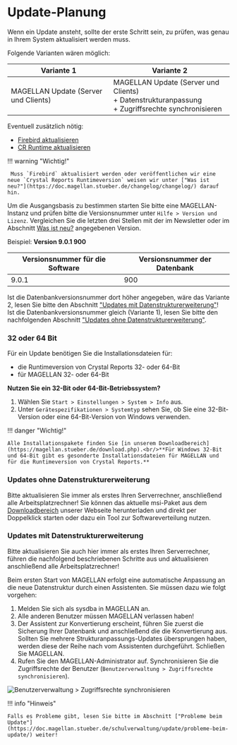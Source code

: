 # Update-Planung

Wenn ein Update ansteht, sollte der erste Schritt sein, zu prüfen, was genau in Ihrem System aktualisiert werden muss. 

Folgende Varianten wären möglich:

Variante 1| Variante 2
--|--
MAGELLAN Update (Server und Clients)| MAGELLAN Update (Server und Clients)<br/>+ Datenstrukturanpassung<br/>+ Zugriffsrechte synchronisieren

Eventuell zusätzlich nötig:

* [Firebird aktualisieren](https://doc.magellan.stueber.de/schulverwaltung/update/firebird-aktualisieren/)
* [CR Runtime aktualisieren](https://doc.magellan.stueber.de/schulverwaltung/update/cr-aktualisieren/)

!!! warning "Wichtig!"    

     Muss `Firebird` aktualisiert werden oder veröffentlichen wir eine neue `Crystal Reports Runtimeversion` weisen wir unter ["Was ist neu?"](https://doc.magellan.stueber.de/changelog/changelog/) darauf hin.

Um die Ausgangsbasis zu bestimmen starten Sie bitte eine MAGELLAN-Instanz und prüfen bitte die Versionsnummer unter `Hilfe > Version und Lizenz`. 
Vergleichen Sie die letzten drei Stellen mit der im Newsletter oder im Abschnitt [Was ist neu?](https://doc.magellan.stueber.de/changelog/changelog/) angegebenen Version.

Beispiel: **Version 9.0.1 900**

Versionsnummer für die Software|Versionsnummer der Datenbank
---|---
9.0.1|900

Ist die Datenbankversionsnummer dort höher angegeben, wäre das Variante 2, lesen Sie bitte den Abschnitt ["Updates mit Datenstrukturerweiterung"](https://doc.magellan.stueber.de/schulverwaltung/update/vorbereitung/#updates-mit-datenstrukturerweiterung)! <br/>Ist die Datenbankversionsnummer gleich (Variante 1), lesen Sie bitte den nachfolgenden Abschnitt ["Updates ohne Datenstrukturerweiterung"](https://doc.magellan.stueber.de/schulverwaltung/update/vorbereitung/#updates-ohne-datenstrukturerweiterung).

### 32 oder 64 Bit

Für ein Update benötigen Sie die Installationsdateien für:

* die Runtimeversion von Crystal Reports 32- oder 64-Bit
* für MAGELLAN 32- oder 64-Bit

**Nutzen Sie ein 32-Bit oder 64-Bit-Betriebssystem?**

1. Wählen Sie `Start > Einstellungen > System > Info` aus.
2. Unter `Gerätespezifikationen > Systemtyp` sehen Sie, ob Sie eine 32-Bit-Version oder eine 64-Bit-Version von Windows verwenden.

!!! danger "Wichtig!"

    Alle Installationspakete finden Sie [in unserem Downloadbereich](https://magellan.stueber.de/download.php).<br/>**Für Windows 32-Bit und 64-Bit gibt es gesonderte Installationsdateien für MAGELLAN und für die Runtimeversion von Crystal Reports.**

### Updates ohne Datenstrukturerweiterung

Bitte aktualisieren Sie immer als erstes Ihren Serverrechner, anschließend alle Arbeitsplatzrechner! Sie können das aktuelle msi-Paket aus dem [Downloadbereich](https://magellan.stueber.de/download.php) unserer Webseite herunterladen und direkt per Doppelklick starten oder dazu ein Tool zur Softwareverteilung nutzen.

### Updates mit Datenstrukturerweiterung

Bitte aktualisieren Sie auch hier immer als erstes Ihren Serverrechner, führen die nachfolgend beschriebenen Schritte aus und aktualisieren anschließend alle Arbeitsplatzrechner!

Beim ersten Start von MAGELLAN erfolgt eine automatische Anpassung an die neue Datenstruktur durch einen Assistenten. Sie müssen dazu wie folgt vorgehen:

1. Melden Sie sich als sysdba in MAGELLAN an.
2. Alle anderen Benutzer müssen MAGELLAN verlassen haben!
3. Der Assistent zur Konvertierung erscheint, führen Sie zuerst die Sicherung Ihrer Datenbank und anschließend die die Konvertierung aus. Sollten Sie mehrere Strukturanpassungs-Updates übersprungen haben, werden diese der Reihe nach vom Assistenten durchgeführt. Schließen Sie MAGELLAN.
4. Rufen Sie den MAGELLAN-Administrator auf. Synchronisieren Sie die Zugriffsrechte der Benutzer (`Benutzerverwaltung > Zugriffsrechte synchronisieren`).

![`Benutzerverwaltung > Zugriffsrechte synchronisieren`](/assets/images/zugriffsrechte.sync.png)

!!! info "Hinweis"

    Falls es Probleme gibt, lesen Sie bitte im Abschnitt ["Probleme beim Update"](https://doc.magellan.stueber.de/schulverwaltung/update/probleme-beim-update/) weiter!


